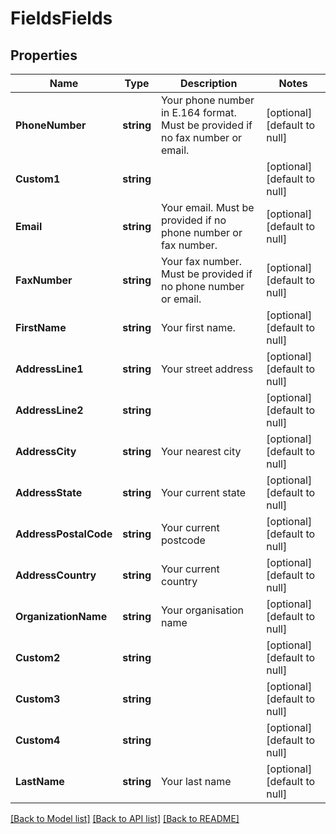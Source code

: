 # FieldsFields

## Properties
Name | Type | Description | Notes
------------ | ------------- | ------------- | -------------
**PhoneNumber** | **string** | Your phone number in E.164 format. Must be provided if no fax number or email. | [optional] [default to null]
**Custom1** | **string** |  | [optional] [default to null]
**Email** | **string** | Your email. Must be provided if no phone number or fax number. | [optional] [default to null]
**FaxNumber** | **string** | Your fax number. Must be provided if no phone number or email. | [optional] [default to null]
**FirstName** | **string** | Your first name. | [optional] [default to null]
**AddressLine1** | **string** | Your street address | [optional] [default to null]
**AddressLine2** | **string** |  | [optional] [default to null]
**AddressCity** | **string** | Your nearest city | [optional] [default to null]
**AddressState** | **string** | Your current state | [optional] [default to null]
**AddressPostalCode** | **string** | Your current postcode | [optional] [default to null]
**AddressCountry** | **string** | Your current country | [optional] [default to null]
**OrganizationName** | **string** | Your organisation name | [optional] [default to null]
**Custom2** | **string** |  | [optional] [default to null]
**Custom3** | **string** |  | [optional] [default to null]
**Custom4** | **string** |  | [optional] [default to null]
**LastName** | **string** | Your last name | [optional] [default to null]

[[Back to Model list]](../README.md#documentation-for-models) [[Back to API list]](../README.md#documentation-for-api-endpoints) [[Back to README]](../README.md)



